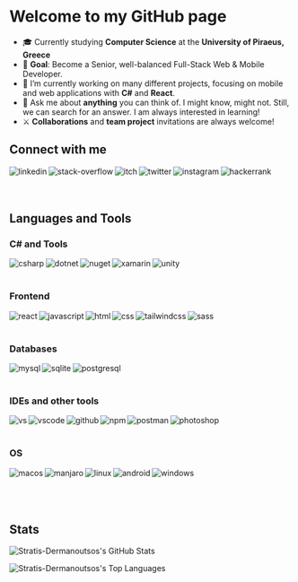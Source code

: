 # Welcome to my GitHub page

- 🎓 Currently studying **Computer Science** at the **University of Piraeus, Greece**
- 🚩 **Goal**: Become a Senior, well-balanced Full-Stack Web & Mobile Developer.
- 🔭 I’m currently working on many different projects, focusing on mobile and web applications with **C#** and **React**.
- 💬 Ask me about **anything** you can think of. I might know, might not. Still, we can search for an answer. I am always interested in learning!
- ⚔ **Collaborations** and **team project** invitations are always welcome!

## Connect with me

[<img align="left" alt="linkedin" src="https://img.shields.io/badge/LinkedIn-0077B5?style=for-the-badge&logo=linkedin&logoColor=white" />](https://www.linkedin.com/in/stratos-dermanoutsos-7b7b1920a/)

[<img align="left" alt="stack-overflow" src="https://img.shields.io/badge/Stack_Overflow-FE7A16?style=for-the-badge&logo=stack-overflow&logoColor=white" />](https://stackoverflow.com/users/13187980/stratis-dermanoutsos)

[<img align="left" alt="itch" src="https://img.shields.io/badge/Itch.io-FA5C5C?style=for-the-badge&logo=itch-dot-io&logoColor=white" />](https://infinite-pain.itch.io)

[<img align="left" alt="twitter" src="https://img.shields.io/badge/Twitter-1DA1F2?style=for-the-badge&logo=twitter&logoColor=white" />](https://twitter.com/stratis_derm)

[<img align="left" alt="instagram" src="https://img.shields.io/badge/Instagram-E4405F?style=for-the-badge&logo=instagram&logoColor=white" />](https://www.instagram.com/stratis_derm)

[<img align="left" alt="hackerrank" src="https://img.shields.io/badge/-Hackerrank-2EC866?style=for-the-badge&logo=HackerRank&logoColor=white" />](https://www.hackerrank.com/stratis_dermano1)

<br>
<br>
<br>

## Languages and Tools

### C# and Tools

<img align="left" alt="csharp" src="https://img.shields.io/badge/C%23-239120?style=for-the-badge&logo=c-sharp&logoColor=white" />

<img align="left" alt="dotnet" src="https://img.shields.io/badge/.NET-5C2D91?style=for-the-badge&logo=dot-net&logoColor=white" />

<img align="left" alt="nuget" src="https://img.shields.io/badge/NuGet-004880?style=for-the-badge&logo=nuget&logoColor=white" />

<img align="left" alt="xamarin" src="https://img.shields.io/badge/Xamarin-3498DB?style=for-the-badge&logo=xamarin&logoColor=white" />

<img align="left" alt="unity" src="https://img.shields.io/badge/Unity-100000?style=for-the-badge&logo=unity&logoColor=white" />

<br>
<br>

### Frontend

<img align="left" alt="react" src="https://img.shields.io/badge/React-20232A?style=for-the-badge&logo=react&logoColor=61DAFB" />

<img align="left" alt="javascript" src="https://img.shields.io/badge/JavaScript-F7DF1E?style=for-the-badge&logo=javascript&logoColor=black" />

<img align="left" alt="html" src="https://img.shields.io/badge/HTML5-E34F26?style=for-the-badge&logo=html5&logoColor=white" />

<img align="left" alt="css" src="https://img.shields.io/badge/CSS3-1572B6?style=for-the-badge&logo=css3&logoColor=white" />

<img align="left" alt="tailwindcss" src="https://img.shields.io/badge/Tailwind_CSS-38B2AC?style=for-the-badge&logo=tailwind-css&logoColor=white" />

<img align="left" alt="sass" src="https://img.shields.io/badge/Sass-CC6699?style=for-the-badge&logo=sass&logoColor=white" />

<br>
<br>

### Databases

<img align="left" alt="mysql" src="https://img.shields.io/badge/MySQL-00000F?style=for-the-badge&logo=mysql&logoColor=white" />

<img align="left" alt="sqlite" src="https://img.shields.io/badge/SQLite-07405E?style=for-the-badge&logo=sqlite&logoColor=white" />

<img align="left" alt="postgresql" src="https://img.shields.io/badge/PostgreSQL-316192?style=for-the-badge&logo=postgresql&logoColor=white" />

<br>
<br>

### IDEs and other tools

<img align="left" alt="vs" src="https://img.shields.io/badge/Visual_Studio-5C2D91?style=for-the-badge&logo=visual%20studio&logoColor=white" />

<img align="left" alt="vscode" src="https://img.shields.io/badge/Visual_Studio_Code-0078D4?style=for-the-badge&logo=visual%20studio%20code&logoColor=white" />

<img align="left" alt="github" src="https://img.shields.io/badge/GitHub-100000?style=for-the-badge&logo=github&logoColor=white" />

<img align="left" alt="npm" src="https://img.shields.io/badge/npm-CB3837?style=for-the-badge&logo=npm&logoColor=white" />

<img align="left" alt="postman" src="https://img.shields.io/badge/Postman-FF6C37?style=for-the-badge&logo=Postman&logoColor=white" />

<img align="left" alt="photoshop" src="https://img.shields.io/badge/Adobe%20Photoshop-31A8FF?style=for-the-badge&logo=Adobe%20Photoshop&logoColor=black" />

<br>
<br>

### OS

<img align="left" alt="macos" src="https://img.shields.io/badge/mac%20os-000000?style=for-the-badge&logo=apple&logoColor=white" />

<img align="left" alt="manjaro" src="https://img.shields.io/badge/manjaro-35BF5C?style=for-the-badge&logo=manjaro&logoColor=white" />

<img align="left" alt="linux" src="https://img.shields.io/badge/Linux-FCC624?style=for-the-badge&logo=linux&logoColor=black" />

<img align="left" alt="android" src="https://img.shields.io/badge/Android-3DDC84?style=for-the-badge&logo=android&logoColor=white" />

<img align="left" alt="windows" src="https://img.shields.io/badge/Windows-0078D6?style=for-the-badge&logo=windows&logoColor=white" />

<br>
<br>
<br>
<br>

## Stats

![Stratis-Dermanoutsos's GitHub Stats](https://github-readme-stats.stratis-dermanoutsos.vercel.app/api?username=Stratis-Dermanoutsos&show_icons=true&theme=dark&hide_border=true&count_private=true)

![Stratis-Dermanoutsos's Top Languages](https://github-readme-stats.stratis-dermanoutsos.vercel.app/api/top-langs/?username=Stratis-Dermanoutsos&layout=compact&theme=dark&hide_border=true&hide=c%2B%2B&count_private=true)
